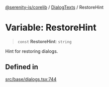 [@serenity-is/corelib](../../../README.md) / [DialogTexts](../README.md) / RestoreHint

# Variable: RestoreHint

> `const` **RestoreHint**: `string`

Hint for restoring dialogs.

## Defined in

[src/base/dialogs.tsx:744](https://github.com/serenity-is/serenity/blob/master/packages/corelib/src/base/dialogs.tsx#L744)
